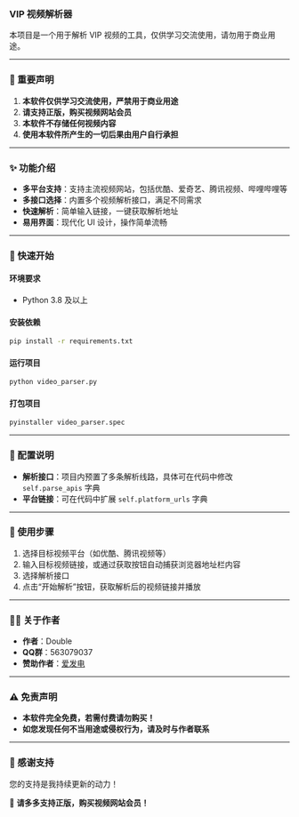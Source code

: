 ### VIP 视频解析器

本项目是一个用于解析 VIP 视频的工具，仅供学习交流使用，请勿用于商业用途。

---

### 📢 重要声明

1. **本软件仅供学习交流使用，严禁用于商业用途**  
2. **请支持正版，购买视频网站会员**  
3. **本软件不存储任何视频内容**  
4. **使用本软件所产生的一切后果由用户自行承担**  

---

### ✨ 功能介绍

- **多平台支持**：支持主流视频网站，包括优酷、爱奇艺、腾讯视频、哔哩哔哩等
- **多接口选择**：内置多个视频解析接口，满足不同需求
- **快速解析**：简单输入链接，一键获取解析地址
- **易用界面**：现代化 UI 设计，操作简单流畅

---

### 🚀 快速开始

#### 环境要求
- Python 3.8 及以上

#### 安装依赖
```bash
pip install -r requirements.txt
```

#### 运行项目
```bash
python video_parser.py
```
#### 打包项目
```bash
pyinstaller video_parser.spec
```
---

### 🔧 配置说明

- **解析接口**：项目内预置了多条解析线路，具体可在代码中修改 `self.parse_apis` 字典
- **平台链接**：可在代码中扩展 `self.platform_urls` 字典

---

### 📜 使用步骤

1. 选择目标视频平台（如优酷、腾讯视频等）
2. 输入目标视频链接，或通过获取按钮自动捕获浏览器地址栏内容
3. 选择解析接口
4. 点击“开始解析”按钮，获取解析后的视频链接并播放

---

### 🙋‍♂️ 关于作者

- **作者**：Double  
- **QQ群**：563079037  
- **赞助作者**：[爱发电](https://afdian.com/a/DoubleQAQ)

---

### ⚠️ 免责声明

- **本软件完全免费，若需付费请勿购买！**  
- **如您发现任何不当用途或侵权行为，请及时与作者联系**

---

### 🌟 感谢支持
您的支持是我持续更新的动力！  

🎉 **请多多支持正版，购买视频网站会员！** 
